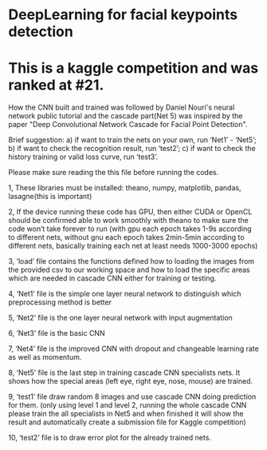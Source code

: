 # DeepLearning for facial keypoints detection
# This is a kaggle competition and was ranked at #21. 

How the CNN built and trained was followed by Daniel Nouri's neural network public tutorial and the cascade part(Net 5) was inspired by the paper "Deep Convolutional Network Cascade for Facial Point Detection". 

Brief suggestion: a) if want to train the nets on your own, run ‘Net1’ - ‘Net5’; b) if want to check the recognition result, run ‘test2’; c) if want to check the history training or valid loss curve, run ‘test3’. 


Please make sure reading the this file before running the codes.

1, These libraries must be installed: theano, numpy, matplotlib, pandas, lasagne(this is important) 

2, If the device running these code has GPU, then either CUDA or OpenCL should be confirmed able to work smoothly with theano to make sure the code won’t take forever to run (with gpu each epoch takes 1-9s according to different nets, without gnu each epoch takes 2min-5min according to different nets, basically training each net at least needs 1000-3000 epochs)

3, ‘load’ file contains the functions defined how to loading the images from the provided csv to our working space and how to load the specific areas which are needed in cascade CNN either for training or testing. 

4, ‘Net1’ file is the simple one layer neural network to distinguish which preprocessing method is better

5, ‘Net2’ file is the one layer neural network with input augmentation

6, ’Net3’ file is the basic CNN

7, ‘Net4’ file is the improved CNN with dropout and changeable learning rate as well as momentum.

8, ‘Net5’ file is the last step in training cascade CNN specialists nets. It shows how the special areas (left eye, right eye, nose, mouse) are trained. 

9, ‘test1’ file draw random 8 images and use cascade CNN doing prediction for them. (only using level 1 and level 2, running the whole cascade CNN please train the all specialists in Net5 and when finished it will show the result and automatically create a submission file for Kaggle competition) 

10, ‘test2’ file is to draw error plot for the already trained nets.
